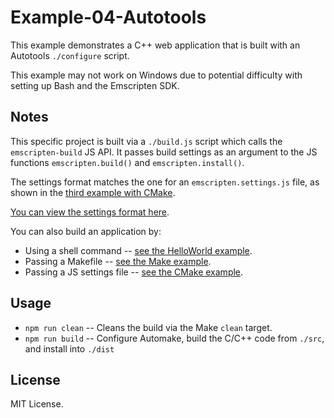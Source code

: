 # Example-04-Autotools

This example demonstrates a C++ web application that is built with an Autotools `./configure` script.

This example may not work on Windows due to potential difficulty with setting up Bash and the
Emscripten SDK.

## Notes

This specific project is built via a `./build.js` script which calls the `emscripten-build` JS API.
It passes build settings as an argument to the JS functions `emscripten.build()`
and `emscripten.install()`.

The settings format matches the one for an `emscripten.settings.js` file, as shown in the
[third example with CMake](https://github.com/devappd/emscripten-npm-examples/tree/master/Example-03-CMake).

[You can view the settings format here](https://github.com/devappd/emscripten-build-npm#settings-files).

You can also build an application by:

* Using a shell command -- [see the HelloWorld example](https://github.com/devappd/emscripten-npm-examples/tree/master/Example-01-HelloWorld).
* Passing a Makefile -- [see the Make example](https://github.com/devappd/emscripten-npm-examples/tree/master/Example-02-Make).
* Passing a JS settings file -- [see the CMake example](https://github.com/devappd/emscripten-npm-examples/tree/master/Example-03-CMake).

## Usage

* `npm run clean` -- Cleans the build via the Make `clean` target.
* `npm run build` -- Configure Automake, build the C/C++ code from `./src`, and install into `./dist`

## License

MIT License.
